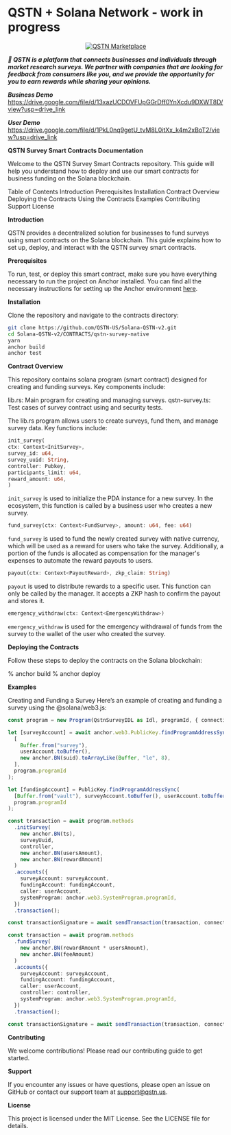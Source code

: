 # QSTN + Solana Network - work in progress

<p align="center">
  <a href="https://testnet.qstnus.com/"><img src="https://qstnus.com/icon-256x256.png" alt="QSTN Marketplace"></a>
</p>

**_🚀 QSTN is a platform that connects businesses and individuals through market research surveys. We partner with companies that are looking for feedback from consumers like you, and we provide the opportunity for you to earn rewards while sharing your opinions._**

***Business Demo***
https://drive.google.com/file/d/13xazUCDOVFUpGGrDff0YnXcdu9DXWT8D/view?usp=drive_link

***User Demo*** 
https://drive.google.com/file/d/1PkL0nq9getU_tvM8L0itXx_k4m2xBoT2/view?usp=drive_link

**QSTN Survey Smart Contracts Documentation**

Welcome to the QSTN Survey Smart Contracts repository. This guide will help you understand how to deploy and use our smart contracts for business funding on the Solana blockchain.

Table of Contents
Introduction
Prerequisites
Installation
Contract Overview
Deploying the Contracts
Using the Contracts
Examples
Contributing
Support
License

**Introduction**

QSTN provides a decentralized solution for businesses to fund surveys using smart contracts on the Solana blockchain. This guide explains how to set up, deploy, and interact with the QSTN survey smart contracts.

**Prerequisites**

To run, test, or deploy this smart contract, make sure you have everything necessary to run the project on Anchor installed. You can find all the necessary instructions for setting up the Anchor environment [here](https://www.anchor-lang.com/docs/installation).

**Installation**

Clone the repository and navigate to the contracts directory:

```bash
git clone https://github.com/QSTN-US/Solana-QSTN-v2.git
cd Solana-QSTN-v2/CONTRACTS/qstn-survey-native
yarn
anchor build
anchor test
```

**Contract Overview**

This repository contains solana program (smart contract) designed for creating and funding surveys. Key components include:

lib.rs: Main program for creating and managing surveys.
qstn-survey.ts: Test cases of survey contract using and security tests.

The lib.rs program allows users to create surveys, fund them, and manage survey data. Key functions include:

```rust
init_survey(
ctx: Context<InitSurvey>,
survey_id: u64,
survey_uuid: String,
controller: Pubkey,
participants_limit: u64,
reward_amount: u64,
)
```

`init_survey` is used to initialize the PDA instance for a new survey. In the ecosystem, this function is called by a business user who creates a new survey.

```rust
fund_survey(ctx: Context<FundSurvey>, amount: u64, fee: u64)
```

`fund_survey` is used to fund the newly created survey with native currency, which will be used as a reward for users who take the survey. Additionally, a portion of the funds is allocated as compensation for the manager's expenses to automate the reward payouts to users.

```rust
payout(ctx: Context<PayoutReward>, zkp_claim: String)
```

`payout` is used to distribute rewards to a specific user. This function can only be called by the manager. It accepts a ZKP hash to confirm the payout and stores it.

```rust
emergency_withdraw(ctx: Context<EmergencyWithdraw>)
```

`emergency_withdraw` is used for the emergency withdrawal of funds from the survey to the wallet of the user who created the survey.

**Deploying the Contracts**

Follow these steps to deploy the contracts on the Solana blockchain:

% anchor build
% anchor deploy

**Examples**

Creating and Funding a Survey
Here’s an example of creating and funding a survey using the @solana/web3.js:

```typescript
const program = new Program(QstnSurveyIDL as Idl, programId, { connection });

let [surveyAccount] = await anchor.web3.PublicKey.findProgramAddressSync(
  [
    Buffer.from("survey"),
    userAccount.toBuffer(),
    new anchor.BN(suid).toArrayLike(Buffer, "le", 8),
  ],
  program.programId
);

let [fundingAccount] = PublicKey.findProgramAddressSync(
  [Buffer.from("vault"), surveyAccount.toBuffer(), userAccount.toBuffer()],
  program.programId
);
```

```typescript
const transaction = await program.methods
  .initSurvey(
    new anchor.BN(ts),
    surveyUuid,
    controller,
    new anchor.BN(usersAmount),
    new anchor.BN(rewardAmount)
  )
  .accounts({
    surveyAccount: surveyAccount,
    fundingAccount: fundingAccount,
    caller: userAccount,
    systemProgram: anchor.web3.SystemProgram.programId,
  })
  .transaction();

const transactionSignature = await sendTransaction(transaction, connection);
```

```typescript
const transaction = await program.methods
  .fundSurvey(
    new anchor.BN(rewardAmount * usersAmount),
    new anchor.BN(feeAmount)
  )
  .accounts({
    surveyAccount: surveyAccount,
    fundingAccount: fundingAccount,
    caller: userAccount,
    controller: controller,
    systemProgram: anchor.web3.SystemProgram.programId,
  })
  .transaction();

const transactionSignature = await sendTransaction(transaction, connection);
```

**Contributing**

We welcome contributions! Please read our contributing guide to get started.

**Support**

If you encounter any issues or have questions, please open an issue on GitHub or contact our support team at support@qstn.us.

**License**

This project is licensed under the MIT License. See the LICENSE file for details.

```

```
